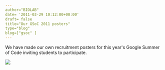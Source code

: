 ```yaml
---
author="BIOLAB"
date= '2011-03-29 10:12:00+00:00'
draft= false
title="Our GSoC 2011 posters"
type="blog"
blog=["gsoc" ]
---
```


We have made our own recruitment posters for this year's Google Summer of Code inviting students to participate.

![](/images/2011/06/20/gsoc-poster-eng_1.png__160x160_q95_crop_subject_location-354%2C500.jpg)
